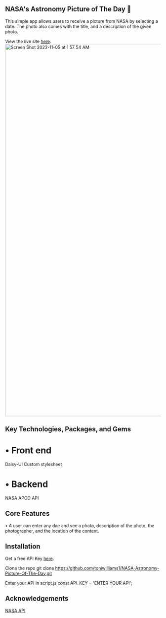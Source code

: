 
##  NASA's Astronomy Picture of The Day 🚀
This simple app allows users to receive a picture from NASA by selecting a date. The photo also comes with the title, and a description of the given photo.


View the live site [here](https://nasas-astronomy-picture-of-the-day.netlify.app/).
<img width="1200" alt="Screen Shot 2022-11-05 at 1 57 54 AM" src="https://user-images.githubusercontent.com/100317017/200104931-2b389eb6-26e2-485e-831f-194ce568d707.png">

## Key Technologies, Packages, and Gems

# • Front end


Daisy-UI
Custom stylesheet

# • Backend

NASA APOD API

## Core Features
• A user can enter any dae and see a photo, description of the photo, the photographer, and the location of the content.

## Installation

Get a free API Key [here](https://api.nasa.gov/).

Clone the repo
git clone https://github.com/toniwilliams1/NASA-Astronomy-Picture-Of-The-Day.git

Enter your API in script.js
const API_KEY = 'ENTER YOUR API';


## Acknowledgements
[NASA API](https://api.nasa.gov/)


